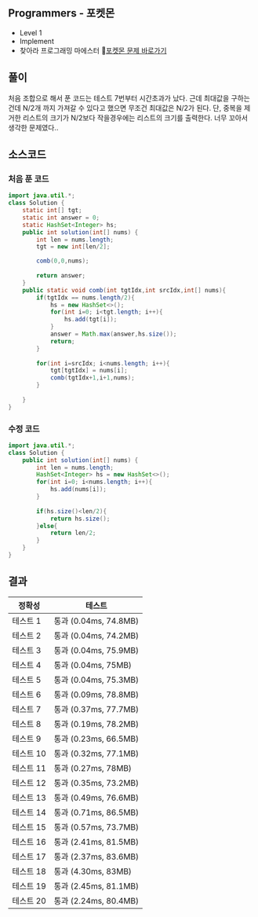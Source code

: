 ## Programmers - 포켓몬 
- Level 1
- Implement 
- 찾아라 프로그래밍 마에스터
🔗[포켓몬 문제 바로가기](https://programmers.co.kr/learn/courses/30/lessons/1845)



## 풀이

처음 조합으로 해서 푼 코드는 테스트 7번부터 시간초과가 났다.
근데 최대값을 구하는 건데 N/2개 까지 가져갈 수 있다고 했으면 무조건 최대값은 N/2가 된다.
단, 중복을 제거한 리스트의 크기가 N/2보다 작을경우에는 리스트의 크기를 출력한다.
너무 꼬아서 생각한 문제였다..

## 소스코드

### 처음 푼 코드 

~~~java
import java.util.*;
class Solution {
    static int[] tgt;
    static int answer = 0;
    static HashSet<Integer> hs;
    public int solution(int[] nums) {
        int len = nums.length;
        tgt = new int[len/2];

        comb(0,0,nums);
        
        return answer;
    }
    public static void comb(int tgtIdx,int srcIdx,int[] nums){
        if(tgtIdx == nums.length/2){
            hs = new HashSet<>();
            for(int i=0; i<tgt.length; i++){
                hs.add(tgt[i]);
            }
            answer = Math.max(answer,hs.size());
            return;
        }
        
        for(int i=srcIdx; i<nums.length; i++){
            tgt[tgtIdx] = nums[i];
            comb(tgtIdx+1,i+1,nums);
        }
        
    }
}
~~~

### 수정 코드 

~~~java
import java.util.*;
class Solution {
    public int solution(int[] nums) {
        int len = nums.length;
        HashSet<Integer> hs = new HashSet<>();
        for(int i=0; i<nums.length; i++){
            hs.add(nums[i]);
        }
        
        if(hs.size()<len/2){
            return hs.size();
        }else{
            return len/2;
        }
    }
}
~~~

## 결과 

| 정확성  | 테스트 |
|----|----|
|테스트 1 |	통과 (0.04ms, 74.8MB)|
|테스트 2 |	통과 (0.04ms, 74.2MB)|
|테스트 3 |	통과 (0.04ms, 75.9MB)|
|테스트 4 |	통과 (0.04ms, 75MB)|
|테스트 5 |	통과 (0.04ms, 75.3MB)|
|테스트 6 |	통과 (0.09ms, 78.8MB)|
|테스트 7 |	통과 (0.37ms, 77.7MB)|
|테스트 8 |	통과 (0.19ms, 78.2MB)|
|테스트 9 |	통과 (0.23ms, 66.5MB)|
|테스트 10 |	통과 (0.32ms, 77.1MB)|
|테스트 11 |	통과 (0.27ms, 78MB)|
|테스트 12 |	통과 (0.35ms, 73.2MB)|
|테스트 13 |	통과 (0.49ms, 76.6MB)|
|테스트 14 |	통과 (0.71ms, 86.5MB)|
|테스트 15 |	통과 (0.57ms, 73.7MB)|
|테스트 16 |	통과 (2.41ms, 81.5MB)|
|테스트 17 |	통과 (2.37ms, 83.6MB)|
|테스트 18 |	통과 (4.30ms, 83MB)|
|테스트 19 |	통과 (2.45ms, 81.1MB)|
|테스트 20 |	통과 (2.24ms, 80.4MB)|